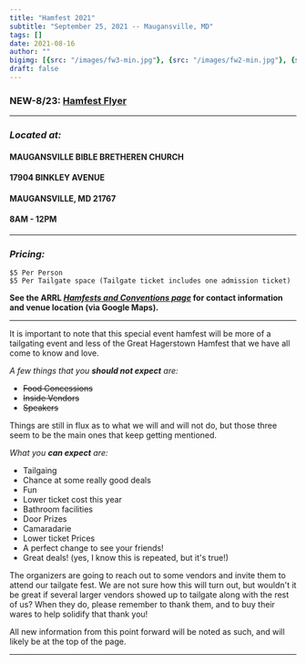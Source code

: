 ```yaml
---
title: "Hamfest 2021"
subtitle: "September 25, 2021 -- Maugansville, MD"
tags: []
date: 2021-08-16
author: ""
bigimg: [{src: "/images/fw3-min.jpg"}, {src: "/images/fw2-min.jpg"}, {src: "/images/fw1-min.jpg"}]
draft: false
---
```

### NEW-8/23: [Hamfest Flyer](/images/2021-ARA-TailgateFest.pdf)
-----
### *Located at:*
#### MAUGANSVILLE BIBLE BRETHEREN CHURCH  
#### 17904 BINKLEY AVENUE  
#### MAUGANSVILLE, MD 21767  
#### 8AM - 12PM
-----
### *Pricing:*
    $5 Per Person
    $5 Per Tailgate space (Tailgate ticket includes one admission ticket)


**See the ARRL [*Hamfests and Conventions page*](https://www.arrl.org/hamfests/hagerstown-tailgate-fest) for contact information and venue location (via Google Maps).**

---

It is important to note that this special event hamfest will be more of a tailgating event and less of the Great Hagerstown Hamfest that we have all come to know and love. 

*A few things that you **should not expect** are:*
*  ~~Food Concessions~~
*  ~~Inside Vendors~~
*  ~~Speakers~~

Things are still in flux as to what we will and will not do, but those three seem to be the main ones that keep getting mentioned. 

*What you **can expect** are:*
*  Tailgaing
*  Chance at some really good deals
*  Fun
*  Lower ticket cost this year
*  Bathroom facilities
*  Door Prizes
*  Camaradarie
*  Lower ticket Prices
*  A perfect change to see your friends!
*  Great deals! (yes, I know this is repeated, but it's true!)

The organizers are going to reach out to some vendors and invite them to attend our tailgate fest. We are not sure how this will turn out, but wouldn't it be great if several larger vendors showed up to tailgate along with the rest of us? When they do, please remember to thank them, and to buy their wares to help solidify that thank you! 

All new information from this point forward will be noted as such, and will likely be at the top of the page. 

----- 

<!---
{{< rawhtml >}}

<div id="rigref-solar-widget"><a href="https://rigreference.com/solar" target="_blank"><img src="https://rigreference.com/solar/img/wide" border="0"></a></div>
<br>
<br>
<center>
<a href="https://www.hamqsl.com/solar.html" title="Click to add Solar-Terrestrial Data to your website!"><img src="https://www.hamqsl.com/solar101vhf.php"></a>
</center>


{{< /rawhtml >}}

--->